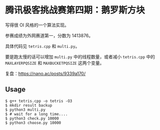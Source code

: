 # 腾讯极客挑战赛第四期：鹅罗斯方块

写得很 OI 风格的一个算法实现。

参赛成绩为外网赛道第一，分数为 1413876。

具体代码见 `tetris.cpp` 和 `multi.py`。

要是跑太慢的话可以增加 `multi.py` 中的线程数量，或者减小 `tetris.cpp` 中的 `MAXLAYERPQSIZE` 和 `MAXBUCKETPQSIZE` 这两个变量。

复盘：https://nano.ac/posts/9339a170/

## Usage

```
$ g++ tetris.cpp -o tetris -O3
$ mkdir result backup
$ python3 multi.py
$ # wait for a long time....
$ python3 check.py 10000
$ python3 choose.py 10000
```
